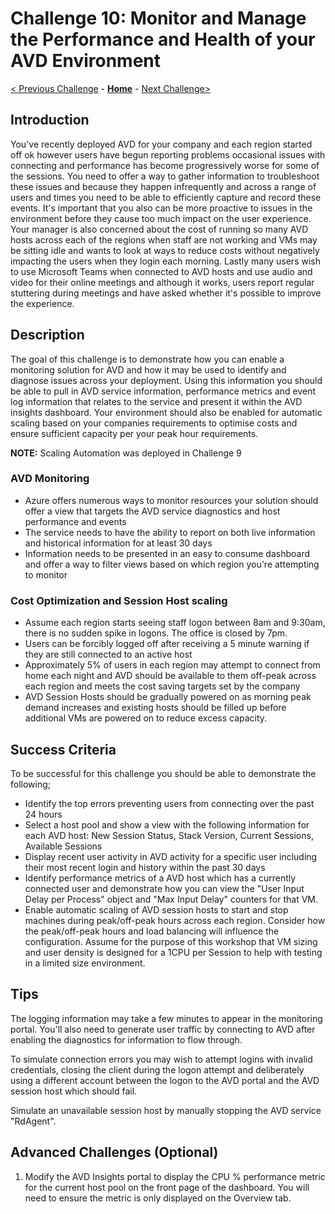 # Challenge 10: Monitor and Manage the Performance and Health of your AVD Environment

[< Previous Challenge](./09-Automate-AVD-Tasks.md) - **[Home](../README.md)** - [Next Challenge>](./11-Configure-User-Experience-Settings.md)

## Introduction

You've recently deployed AVD for your company and each region started off ok however users have begun reporting problems occasional issues with connecting and performance has become progressively worse for some of the sessions. You need to offer a way to gather information to troubleshoot these issues and because they happen infrequently and across a range of users and times you need to be able to efficiently capture and record these events. It's important that you also can be more proactive to issues in the environment before they cause too much impact on the user experience. Your manager is also concerned about the cost of running so many AVD hosts across each of the regions when staff are not working and VMs may be sitting idle and wants to look at ways to reduce costs without negatively impacting the users when they login each morning. Lastly many users wish to use Microsoft Teams when connected to AVD hosts and use audio and video for their online meetings and although it works, users report regular stuttering during meetings and have asked whether it's possible to improve the experience.

## Description

The goal of this challenge is to demonstrate how you can enable a monitoring solution for AVD and how it may be used to identify and diagnose issues across your deployment. Using this information you should be able to pull in AVD service information, performance metrics and event log information that relates to the service and present it within the AVD insights dashboard. Your environment should also be enabled for automatic scaling based on your companies requirements to optimise costs and ensure sufficient capacity per your peak hour requirements.

**NOTE:** Scaling Automation was deployed in Challenge 9

### AVD Monitoring

- Azure offers numerous ways to monitor resources your solution should offer a view that targets the AVD service diagnostics and host performance and events
- The service needs to have the ability to report on both live information and historical information for at least 30 days
- Information needs to be presented in an easy to consume dashboard and offer a way to filter views based on which region you're attempting to monitor

### Cost Optimization and Session Host scaling

- Assume each region starts seeing staff logon between 8am and 9:30am, there is no sudden spike in logons. The office is closed by 7pm.
- Users can be forcibly logged off after receiving a 5 minute warning if they are still connected to an active host
- Approximately 5% of users in each region may attempt to connect from home each night and AVD should be available to them off-peak across each region and meets the cost saving targets set by the company
- AVD Session Hosts should be gradually powered on as morning peak demand increases and existing hosts should be filled up before additional VMs are powered on to reduce excess capacity.

## Success Criteria

To be successful for this challenge you should be able to demonstrate the following;

- Identify the top errors preventing users from connecting over the past 24 hours
- Select a host pool and show a view with the following information for each AVD host: New Session Status, Stack Version, Current Sessions, Available Sessions
- Display recent user activity in AVD activity for a specific user including their most recent login and history within the past 30 days
- Identify performance metrics of a AVD host which has a currently connected user and demonstrate how you can view the "User Input Delay per Process" object and "Max Input Delay" counters for that VM.
- Enable automatic scaling of AVD session hosts to start and stop machines during peak/off-peak hours across each region. Consider how the peak/off-peak hours and load balancing will influence the configuration. Assume for the purpose of this workshop that VM sizing and user density is designed for a 1CPU per Session to help with testing in a limited size environment.

## Tips

The logging information may take a few minutes to appear in the monitoring portal. You'll also need to generate user traffic by connecting to AVD after enabling the diagnostics for information to flow through.

To simulate connection errors you may wish to attempt logins with invalid credentials, closing the client during the logon attempt and deliberately using a different account between the logon to the AVD portal and the AVD session host which should fail.

Simulate an unavailable session host by manually stopping the AVD service "RdAgent".

## Advanced Challenges (Optional)

1. Modify the AVD Insights portal to display the CPU % performance metric for the current host pool on the front page of the dashboard. You will need to ensure the metric is only displayed on the Overview tab.
